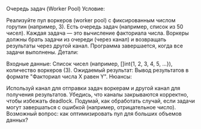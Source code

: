 Очередь задач (Worker Pool)
Условие:

Реализуйте пул воркеров (worker pool) с фиксированным числом горутин (например, 3). 
Есть очередь задач (например, список из 50 чисел). 
Каждая задача — это вычисление факториала числа. 
Воркеры должны брать задачи из очереди (через канал) и возвращать результаты через другой канал. 
Программа завершается, когда все задачи выполнены.
Детали:

Входные данные: Список чисел (например, []int{1, 2, 3, 4, 5, ...}), количество воркеров (3).
Ожидаемый результат: Вывод результатов в формате "Факториал числа X равен Y".
Нюансы:

Используй канал для отправки задач воркерам и другой канал для получения результатов.
Убедись, что каналы закрываются корректно, чтобы избежать deadlock.
Подумай, как обработать случай, если задачи могут завершаться с ошибкой (например, отрицательное число).
Возможный вопрос: как оптимизировать пул для больших объемов данных?
